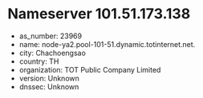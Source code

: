 # Nameserver 101.51.173.138

* as_number: 23969
* name: node-ya2.pool-101-51.dynamic.totinternet.net.
* city: Chachoengsao
* country: TH
* organization: TOT Public Company Limited
* version: Unknown
* dnssec: Unknown
